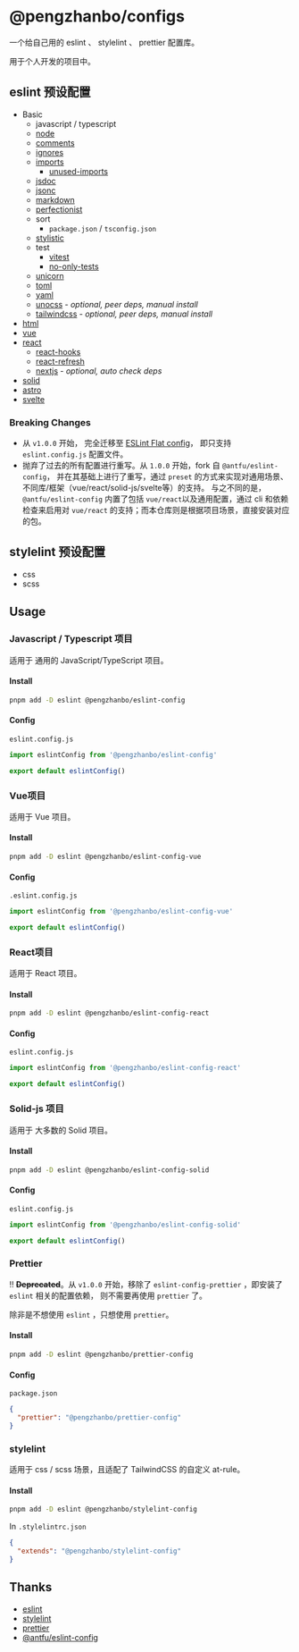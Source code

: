 # @pengzhanbo/configs

一个给自己用的 eslint 、 stylelint 、 prettier 配置库。

用于个人开发的项目中。

## eslint 预设配置

- Basic
  - javascript / typescript
  - [node](https://github.com/eslint-community/eslint-plugin-n#readme)
  - [comments](https://github.com/eslint-community/eslint-plugin-eslint-comments#readme)
  - [ignores](https://github.com/antfu/eslint-config-flat-gitignore#readme)
  - [imports](https://github.com/un-es/eslint-plugin-i#readme)
    - [unused-imports](https://github.com/sweepline/eslint-plugin-unused-imports)
  - [jsdoc](https://github.com/gajus/eslint-plugin-jsdoc#readme)
  - [jsonc](https://ota-meshi.github.io/eslint-plugin-jsonc/)
  - [markdown](https://github.com/eslint/eslint-plugin-markdown#readme)
  - [perfectionist](https://eslint-plugin-perfectionist.azat.io)
  - sort
    - `package.json` / `tsconfig.json`
  - [stylistic](https://github.com/eslint-stylistic/eslint-stylistic#readme)
  - test
    - [vitest](https://github.com/vitest-dev/eslint-plugin-vitest#readme)
    - [no-only-tests](https://github.com/levibuzolic/no-only-tests#readme)
  - [unicorn](https://github.com/sindresorhus/eslint-plugin-unicorn#readme)
  - [toml](https://ota-meshi.github.io/eslint-plugin-toml/)
  - [yaml](https://ota-meshi.github.io/eslint-plugin-yml/)
  - [unocss](https://github.com/unocss/unocss/tree/main/packages/esling-plugin#readme)  - _optional, peer deps, manual install_
  - [tailwindcss](https://github.com/francoismassart/eslint-plugin-tailwindcss)  - _optional, peer deps, manual install_
- [html](https://html-eslint.org/)
- [vue](https://eslint.vuejs.org)
- [react](https://github.com/rel1cx/eslint-react)
  - [react-hooks](https://github.com/facebook/react/tree/main/packages/eslint-plugin-react-hooks)
  - [react-refresh](https://github.com/ArnaudBarre/eslint-plugin-react-refresh#readme)
  - [nextjs](https://github.com/vercel/next.js#readme) - _optional, auto check deps_
- [solid](https://github.com/solidjs-community/eslint-plugin-solid#readme)
- [astro](https://github.com/ota-meshi/eslint-plugin-astro)
- [svelte](https://github.com/sveltejs/eslint-plugin-svelte)

### Breaking Changes

- 从 `v1.0.0` 开始， 完全迁移至 [ESLint Flat config](https://eslint.org/docs/latest/use/configure/configuration-files-new)， 即只支持 `eslint.config.js` 配置文件。
- 抛弃了过去的所有配置进行重写。从 `1.0.0` 开始，fork 自 `@antfu/eslint-config`， 并在其基础上进行了重写，通过 `preset` 的方式来实现对通用场景、不同库/框架（vue/react/solid-js/svelte等）的支持。
  与之不同的是，`@antfu/eslint-config` 内置了包括 `vue/react`以及通用配置，通过 cli 和依赖检查来启用对 `vue/react` 的支持；而本仓库则是根据项目场景，直接安装对应的包。

## stylelint 预设配置

- css
- scss

## Usage

### Javascript / Typescript 项目

适用于 通用的 JavaScript/TypeScript 项目。

#### Install

```sh
pnpm add -D eslint @pengzhanbo/eslint-config
```

#### Config

`eslint.config.js`

```js
import eslintConfig from '@pengzhanbo/eslint-config'

export default eslintConfig()
```

### Vue项目

适用于 Vue 项目。

#### Install

```sh
pnpm add -D eslint @pengzhanbo/eslint-config-vue
```

#### Config

`.eslint.config.js`

```js
import eslintConfig from '@pengzhanbo/eslint-config-vue'

export default eslintConfig()
```

### React项目

适用于 React 项目。

#### Install

```sh
pnpm add -D eslint @pengzhanbo/eslint-config-react
```

#### Config

`eslint.config.js`

```js
import eslintConfig from '@pengzhanbo/eslint-config-react'

export default eslintConfig()
```

### Solid-js 项目

适用于 大多数的 Solid 项目。

#### Install

```sh
pnpm add -D eslint @pengzhanbo/eslint-config-solid
```

#### Config

`eslint.config.js`

```js
import eslintConfig from '@pengzhanbo/eslint-config-solid'

export default eslintConfig()
```

### Prettier

‼️ **~~Deprecated~~**。从 `v1.0.0` 开始，移除了 `eslint-config-prettier` ，即安装了 `eslint` 相关的配置依赖，
则不需要再使用 `prettier` 了。

除非是不想使用 `eslint` ，只想使用 `prettier`。

#### Install

```sh
pnpm add -D eslint @pengzhanbo/prettier-config
```

#### Config

`package.json`

```json
{
  "prettier": "@pengzhanbo/prettier-config"
}
```

### stylelint

适用于 css / scss 场景，且适配了 TailwindCSS 的自定义 at-rule。

#### Install

```sh
pnpm add -D eslint @pengzhanbo/stylelint-config
```

In `.stylelintrc.json`

``` json
{
  "extends": "@pengzhanbo/stylelint-config"
}
```

## Thanks

- [eslint](https://eslint.org/)
- [stylelint](https://stylelint.io/)
- [prettier](https://prettier.io/)
- [@antfu/eslint-config](https://github.com/antfu/eslint-config)

<!-- 3.7.1 -->
